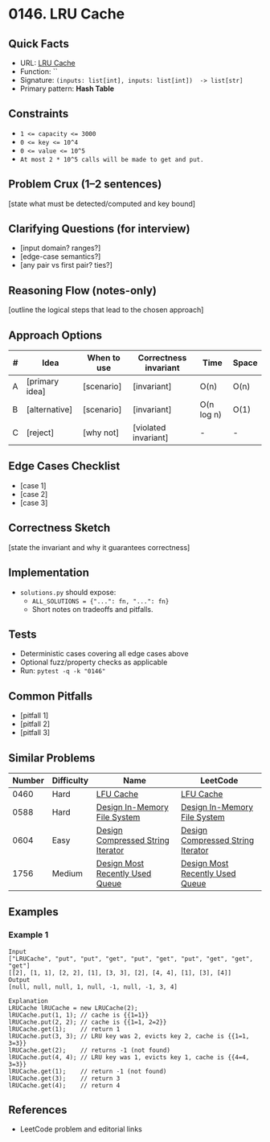 # 0146. LRU Cache

## Quick Facts

- URL: [LRU Cache](https://leetcode.com/problems/lru-cache/)
- Function: ``
- Signature: `(inputs: list[int], inputs: list[int])  -> list[str]`
- Primary pattern: **Hash Table**

## Constraints

- `1 <= capacity <= 3000`
- `0 <= key <= 10^4`
- `0 <= value <= 10^5`
- `At most 2 * 10^5 calls will be made to get and put.`

## Problem Crux (1–2 sentences)

[state what must be detected/computed and key bound]

## Clarifying Questions (for interview)

- [input domain? ranges?]
- [edge-case semantics?]
- [any pair vs first pair? ties?]

## Reasoning Flow (notes-only)

[outline the logical steps that lead to the chosen approach]

## Approach Options

| # | Idea | When to use | Correctness invariant | Time | Space |
|---|------|-------------|-----------------------|------|-------|
| A | [primary idea] | [scenario] | [invariant] | O(n) | O(n) |
| B | [alternative] | [scenario] | [invariant] | O(n log n) | O(1) |
| C | [reject] | [why not] | [violated invariant] | - | - |

## Edge Cases Checklist

- [case 1]
- [case 2]
- [case 3]

## Correctness Sketch

[state the invariant and why it guarantees correctness]

## Implementation

- `solutions.py` should expose:
  - `ALL_SOLUTIONS = {"...": fn, "...": fn}`
  - Short notes on tradeoffs and pitfalls.

## Tests

- Deterministic cases covering all edge cases above
- Optional fuzz/property checks as applicable
- Run: `pytest -q -k "0146"`

## Common Pitfalls

- [pitfall 1]
- [pitfall 2]
- [pitfall 3]

## Similar Problems

| Number | Difficulty | Name | LeetCode |
|---|---|---|---|
| 0460 | Hard | [LFU Cache](../0460-lfu-cache/readme.md) | [LFU Cache](https://leetcode.com/problems/lfu-cache/) |
| 0588 | Hard | [Design In-Memory File System](../0588-design-in-memory-file-system/readme.md) | [Design In-Memory File System](https://leetcode.com/problems/design-in-memory-file-system/) |
| 0604 | Easy | [Design Compressed String Iterator](../0604-design-compressed-string-iterator/readme.md) | [Design Compressed String Iterator](https://leetcode.com/problems/design-compressed-string-iterator/) |
| 1756 | Medium | [Design Most Recently Used Queue](../1756-design-most-recently-used-queue/readme.md) | [Design Most Recently Used Queue](https://leetcode.com/problems/design-most-recently-used-queue/) |

## Examples

### Example 1

```text
Input
["LRUCache", "put", "put", "get", "put", "get", "put", "get", "get", "get"]
[[2], [1, 1], [2, 2], [1], [3, 3], [2], [4, 4], [1], [3], [4]]
Output
[null, null, null, 1, null, -1, null, -1, 3, 4]

Explanation
LRUCache lRUCache = new LRUCache(2);
lRUCache.put(1, 1); // cache is {{1=1}}
lRUCache.put(2, 2); // cache is {{1=1, 2=2}}
lRUCache.get(1);    // return 1
lRUCache.put(3, 3); // LRU key was 2, evicts key 2, cache is {{1=1, 3=3}}
lRUCache.get(2);    // returns -1 (not found)
lRUCache.put(4, 4); // LRU key was 1, evicts key 1, cache is {{4=4, 3=3}}
lRUCache.get(1);    // return -1 (not found)
lRUCache.get(3);    // return 3
lRUCache.get(4);    // return 4
```

## References

- LeetCode problem and editorial links
